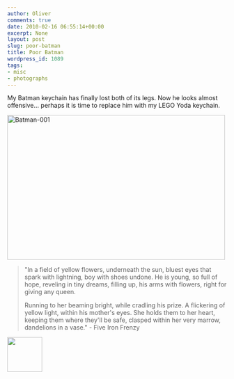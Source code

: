 ```yaml
---
author: Oliver
comments: true
date: 2010-02-16 06:55:14+00:00
excerpt: None
layout: post
slug: poor-batman
title: Poor Batman
wordpress_id: 1089
tags:
- misc
- photographs
---
```


My Batman keychain has finally lost both of its legs.  Now he looks almost offensive...  perhaps it is time to replace him with my LEGO Yoda keychain.

<a href="http://www.flickr.com/photos/owiber/4356966821/" title="Batman-001 by owiber, on Flickr"><img src="https://farm5.static.flickr.com/4017/4356966821_b2e58bc644.jpg" width="500" height="333" alt="Batman-001" /></a>

<blockquote class="lyrics">"In a field of yellow flowers,
underneath the sun,
bluest eyes that spark with lightning,
boy with shoes undone.
He is young, so full of hope,
reveling in tiny dreams,
filling up, his arms with flowers,
right for giving any queen.

Running to her beaming bright,
while cradling his prize.
A flickering of yellow light,
within his mother's eyes.
She holds them to her heart,
keeping them where they'll be safe,
clasped within her very marrow,
dandelions in a vase." - Five Iron Frenzy</blockquote>

<a href="https://www.owiber.com/?attachment_id=1090" rel="attachment wp-att-1090"><img src="https://www.owiber.com/wp-content/uploads/2010/02/Photo-on-2010-02-16-at-00.49-80x80.jpg" alt="" title="Photo on 2010-02-16 at 00.49" width="80" height="80" class="alignnone size-thumbnail wp-image-1090" /></a>

